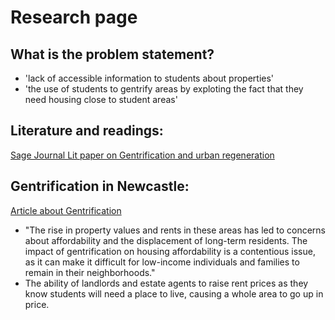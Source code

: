 # Research page 

## What is the problem statement?
- 'lack of accessible information to students about properties' 
- 'the use of students to gentrify areas by exploting the fact that they need housing close to student areas'

## Literature and readings: 
[Sage Journal Lit paper on Gentrification and urban regeneration](https://journals.sagepub.com/doi/10.1080/0042098032000136110)


## Gentrification in Newcastle:
[Article about Gentrification](https://newcastle.ltd/the-gentrification-and-urban-development-of-newcastle-upon-tyne/)
- "The rise in property values and rents in these areas has led to concerns about affordability and the displacement of long-term residents. The impact of gentrification on housing affordability is a contentious issue, as it can make it difficult for low-income individuals and families to remain in their neighborhoods." 
- The ability of landlords and estate agents to raise rent prices as they know students will need a place to live, causing a whole area to go up in price. 
